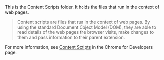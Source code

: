 This is the Content Scripts folder. It holds the files that run in the context of web pages.

> Content scripts are files that run in the context of web pages. By using the standard Document Object Model (DOM), they are able to read details of the web pages the browser visits, make changes to them and pass information to their parent extension.

For more information, see [Content Scripts](https://developer.chrome.com/extensions/content_scripts) in the Chrome for Developers page.